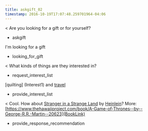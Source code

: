 ```yaml
---
title: askgift_02
timestamp: 2016-10-19T17:07:48.259701964-04:06
---
```


< Are you looking for a gift or for yourself?
* askgift

I'm looking for a gift
* looking_for_gift

< What kinds of things are they interested in?
* request_interest_list

[quilting] (Interest1) and [travel](Interest2)
* provide_interest_list

< Cool. How about [Stranger in a  Strange Land](BookTitle) by [Heinlein](AuthorName)? More: [https://www.thehawaiiproject.com/book/A-Game-of-Thrones--by--George-R.R.-Martin--20623](BookLink)
* provide_response_recommendation


